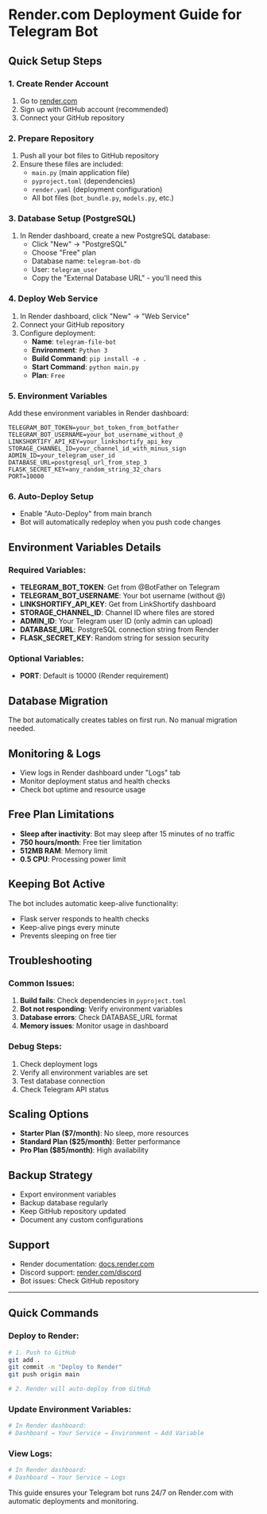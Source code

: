 # Render.com Deployment Guide for Telegram Bot

## Quick Setup Steps

### 1. Create Render Account
1. Go to [render.com](https://render.com)
2. Sign up with GitHub account (recommended)
3. Connect your GitHub repository

### 2. Prepare Repository
1. Push all your bot files to GitHub repository
2. Ensure these files are included:
   - `main.py` (main application file)
   - `pyproject.toml` (dependencies)
   - `render.yaml` (deployment configuration)
   - All bot files (`bot_bundle.py`, `models.py`, etc.)

### 3. Database Setup (PostgreSQL)
1. In Render dashboard, create a new PostgreSQL database:
   - Click "New" → "PostgreSQL"
   - Choose "Free" plan
   - Database name: `telegram-bot-db`
   - User: `telegram_user`
   - Copy the "External Database URL" - you'll need this

### 4. Deploy Web Service
1. In Render dashboard, click "New" → "Web Service"
2. Connect your GitHub repository
3. Configure deployment:
   - **Name**: `telegram-file-bot`
   - **Environment**: `Python 3`
   - **Build Command**: `pip install -e .`
   - **Start Command**: `python main.py`
   - **Plan**: `Free`

### 5. Environment Variables
Add these environment variables in Render dashboard:

```
TELEGRAM_BOT_TOKEN=your_bot_token_from_botfather
TELEGRAM_BOT_USERNAME=your_bot_username_without_@
LINKSHORTIFY_API_KEY=your_linkshortify_api_key
STORAGE_CHANNEL_ID=your_channel_id_with_minus_sign
ADMIN_ID=your_telegram_user_id
DATABASE_URL=postgresql_url_from_step_3
FLASK_SECRET_KEY=any_random_string_32_chars
PORT=10000
```

### 6. Auto-Deploy Setup
- Enable "Auto-Deploy" from main branch
- Bot will automatically redeploy when you push code changes

## Environment Variables Details

### Required Variables:
- **TELEGRAM_BOT_TOKEN**: Get from @BotFather on Telegram
- **TELEGRAM_BOT_USERNAME**: Your bot username (without @)
- **LINKSHORTIFY_API_KEY**: Get from LinkShortify dashboard
- **STORAGE_CHANNEL_ID**: Channel ID where files are stored
- **ADMIN_ID**: Your Telegram user ID (only admin can upload)
- **DATABASE_URL**: PostgreSQL connection string from Render
- **FLASK_SECRET_KEY**: Random string for session security

### Optional Variables:
- **PORT**: Default is 10000 (Render requirement)

## Database Migration
The bot automatically creates tables on first run. No manual migration needed.

## Monitoring & Logs
- View logs in Render dashboard under "Logs" tab
- Monitor deployment status and health checks
- Check bot uptime and resource usage

## Free Plan Limitations
- **Sleep after inactivity**: Bot may sleep after 15 minutes of no traffic
- **750 hours/month**: Free tier limitation
- **512MB RAM**: Memory limit
- **0.5 CPU**: Processing power limit

## Keeping Bot Active
The bot includes automatic keep-alive functionality:
- Flask server responds to health checks
- Keep-alive pings every minute
- Prevents sleeping on free tier

## Troubleshooting

### Common Issues:
1. **Build fails**: Check dependencies in `pyproject.toml`
2. **Bot not responding**: Verify environment variables
3. **Database errors**: Check DATABASE_URL format
4. **Memory issues**: Monitor usage in dashboard

### Debug Steps:
1. Check deployment logs
2. Verify all environment variables are set
3. Test database connection
4. Check Telegram API status

## Scaling Options
- **Starter Plan ($7/month)**: No sleep, more resources
- **Standard Plan ($25/month)**: Better performance
- **Pro Plan ($85/month)**: High availability

## Backup Strategy
- Export environment variables
- Backup database regularly
- Keep GitHub repository updated
- Document any custom configurations

## Support
- Render documentation: [docs.render.com](https://docs.render.com)
- Discord support: [render.com/discord](https://render.com/discord)
- Bot issues: Check GitHub repository

---

## Quick Commands

### Deploy to Render:
```bash
# 1. Push to GitHub
git add .
git commit -m "Deploy to Render"
git push origin main

# 2. Render will auto-deploy from GitHub
```

### Update Environment Variables:
```bash
# In Render dashboard:
# Dashboard → Your Service → Environment → Add Variable
```

### View Logs:
```bash
# In Render dashboard:
# Dashboard → Your Service → Logs
```

This guide ensures your Telegram bot runs 24/7 on Render.com with automatic deployments and monitoring.